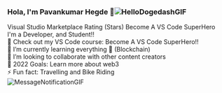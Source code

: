 
### Hola, I'm Pavankumar Hegde 👋![HelloDogedashGIF](https://user-images.githubusercontent.com/85627085/180628717-daefe004-15e5-4e9f-8944-e61aa43c9626.gif)


Visual Studio Marketplace Rating (Stars) Become A VS Code SuperHero
<br>
I'm a Developer, and Student!! <br>
🔭 Check out my VS Code course: Become A VS Code SuperHero!! <br>
🌱 I’m currently learning everything 🤣 (Blockchain) <br>
👯 I’m looking to collaborate with other content creators <br>
🥅 2022 Goals: Learn more about web3 <br>
⚡ Fun fact: Travelling and Bike Riding <br>
![MessageNotificationGIF](https://user-images.githubusercontent.com/85627085/180628707-3ba59192-825d-4878-93b2-62d9ea4f4596.gif)


</br>
